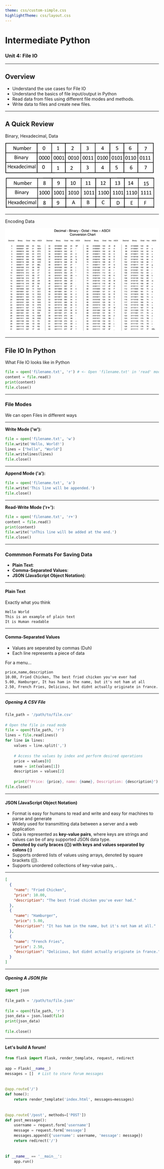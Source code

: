 ```yaml
---
theme: css/custom-simple.css
highlightTheme: css/layout.css
---
```


<!-- .slide: class="center" -->

# Intermediate Python

### Unit 4: File IO

---

<!--
paginate: true
footer: 'Unit 4: File IO'
-->

## Overview

<span class="centered narrower">

- Understand the use cases for File IO
- Understand the basics of file input/output in Python
- Read data from files using different file modes and methods.
- Write data to files and create new files.

</span>

---

## A Quick Review

<span class="center wide">

Binary, Hexadecimal, Data

</span>

<span class="centered">
<img src="assets/binary-hex-data.png" />
</span>

---

<span class="center wide">

Encoding Data

</span>

<span class="centered">
<img src="assets/ASCII Conversion Chart.png" />
</span>

---

## File IO In Python

<span class="center wide">

What File IO looks like in Python

</span>

```python
file = open('filename.txt', 'r') # <- Open 'filename.txt' in 'read' mode
content = file.read()
print(content)
file.close()
```

---

### File Modes

<span class="center wide">

We can open Files in different ways

</span>

---

**Write Mode ('w'):**

```python
file = open('filename.txt', 'w')
file.write('Hello, World!')
lines = ["hello", "World"]
file.writelines(lines)
file.close()
```

---

**Append Mode ('a'):**

```python
file = open('filename.txt', 'a')
file.write('This line will be appended.')
file.close()
```

---

**Read-Write Mode ('r+'):**

```python
file = open('filename.txt', 'r+')
content = file.read()
print(content)
file.write('\nThis line will be added at the end.')
file.close()
```

---

### Commmon Formats For Saving Data

<span class="centered narrower">

- **Plain Text**: 
- **Comma-Separated Values**: 
- **JSON (JavaScript Object Notation)**:

</span>

---

#### Plain Text

<span class="centered narrower">

Exactly what you think

```
Hello World
This is an example of plain text
It is Human readable
```

</span>

---

#### Comma-Separated Values

<span class="centered narrower">


- Values are seperated by commas (Duh)
- Each line represents a piece of data

For a menu...

```
price,name,description
10.00, Fried Chicken, The best fried chicken you've ever had
5.00, Hamburger, It has ham in the name, but it's not ham at all
2.50, French Fries, Delicious, but didnt actually originate in france. 
```

</span>

---

##### Opening A CSV File

```python
file_path = '/path/to/file.csv'

# Open the file in read mode
file = open(file_path, 'r')
lines = file.readlines()
for line in lines:
    values = line.split(',')

    # Access the values by index and perform desired operations
    price = values[0]
    name = int(values[1])
    description = values[2]

    print(f"Price: {price}, name: {name}, Description: {description}")
file.close()
```

---

#### JSON (JavaScript Object Notation)

<span class="centered narrower">


- Format is easy for humans to read and write and easy for machines to parse and generate
- Widely used for transmitting data between a server and a web application
- Data is represented as **key-value pairs**, where keys are strings and values can be of any supported JSON data type. 
- **Denoted by curly braces ({}) with keys and values separated by colons (:)**
- Supports ordered lists of values using arrays, denoted by square brackets ([]).
- Supports unordered collections of key-value pairs, .

---

```json
[
  {
    "name": "Fried Chicken",
    "price": 10.00,
    "description": "The best fried chicken you've ever had."
  },
  {
    "name": "Hamburger",
    "price": 5.00,
    "description": "It has ham in the name, but it's not ham at all."
  },
  {
    "name": "French Fries",
    "price": 2.50,
    "description": "Delicious, but didnt actually originate in france."
  }
]
```

</span>

---

##### Opening A JSON file

<span class="centered narrower">


```python
import json

file_path = '/path/to/file.json' 

file = open(file_path, 'r')
json_data = json.load(file)
print(json_data)

file.close()
```

</span>

---

#### Let's build A forum!

<span class="centered narrower">

```python
from flask import Flask, render_template, request, redirect

app = Flask(__name__)
messages = []  # List to store forum messages


@app.route('/')
def home():
    return render_template('index.html', messages=messages)


@app.route('/post', methods=['POST'])
def post_message():
    username = request.form['username']
    message = request.form['message']
    messages.append({'username': username, 'message': message})
    return redirect('/')


if __name__ == '__main__':
    app.run()
```

</span>